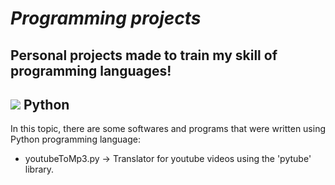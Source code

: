 # *Programming projects*

## Personal projects made to train my skill of programming languages!

## <img src="https://logos-download.com/wp-content/uploads/2016/10/Python_logo_icon.png" size=10px> Python
In this topic, there are some softwares and programs that were written using Python programming language:
* youtubeToMp3.py -> Translator for youtube videos using the 'pytube' library.

